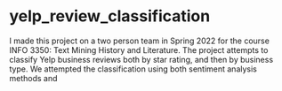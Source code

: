 # yelp_review_classification

I made this project on a two person team in Spring 2022 for the course INFO 3350: Text Mining History and Literature. The project attempts to classify Yelp business reviews both by star rating, and then by business type. We attempted the classification using both sentiment analysis methods and
